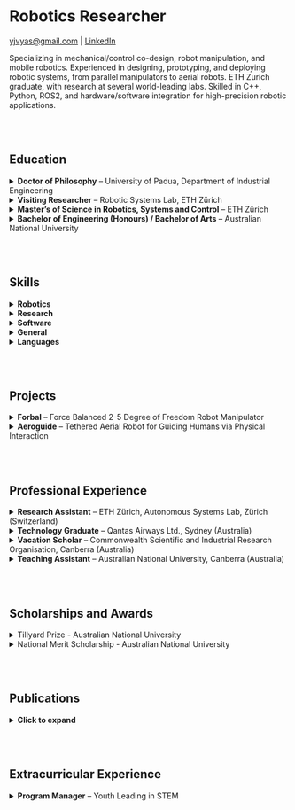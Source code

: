 # Robotics Researcher
yjvyas@gmail.com | [LinkedIn](https://linkedin.com/in/yjvyas)

Specializing in mechanical/control co-design, robot manipulation, and mobile robotics. Experienced in designing, prototyping, and deploying robotic systems, from parallel manipulators to aerial robots. ETH Zurich graduate, with research at several world-leading labs. Skilled in C++, Python, ROS2, and hardware/software integration for high-precision robotic applications.

<br><br>
## Education
<details>
<summary><strong>Doctor of Philosophy</strong> – University of Padua, Department of Industrial Engineering</summary>
<p>10/2022 – 09/2025</p>
<ul>
<li>Funded by the UniPhD EU Marie-Curie Scholarship, administering €43,200 of research funding</li>
<li>PhD Thesis: “Development and validation of a novel balanced robot manipulator” – designed, simulated, prototyped, and experimentally validated a modular parallel manipulator, achieving 79% torque reduction and 56% precision improvement through force-balancing co-design</li>
<li>Conducted comprehensive literature review of 120+ papers, tradeoff analysis using modelling & simulation, mechanical design, prototyping, software integration, and experimental validation</li>
</ul>
</details>

<details>
<summary><strong>Visiting Researcher</strong> – Robotic Systems Lab, ETH Zürich</summary>
<p>03/2025 – 09/2025</p>
<ul>
<li>Mechanical/locomotion analysis of a legged robot for lunar exploration using Reinforcement Learning and terrain modelling</li>
</ul>
</details>

<details>
<summary><strong>Master’s of Science in Robotics, Systems and Control</strong> – ETH Zürich</summary>
<p>09/2019 – 10/2021</p>
<ul>
<li>GPA: 5.55/6.00, with 6.0 (full) mark in Master’s Thesis</li>
<li>Master’s Thesis: “Human Walking Gait Modelling & Estimation for Physical Human-Robot Interaction with an Aerial Robot” at the Autonomous Systems Lab, with publications in IEEE</li>
<li>Semester Project in “Safe Path Planning under wind for UAVs” at ASL</li>
<li>Courses in Vision/Perception, Learning, Dynamics, Control, and Embedded Systems</li>
</ul>
</details>

<details>
<summary><strong>Bachelor of Engineering (Honours) / Bachelor of Arts</strong> – Australian National University</summary>
<p>02/2013 – 12/2017</p>
<ul>
<li>First Class Honours (H1) in Engineering, GPA: 6.61/7.00</li>
<li>Majors: Mechatronic Systems (Engineering), Chinese Language (Arts)</li>
<li>Bachelor’s Thesis: “Robot Simultaneous Localisation and Mapping with Dynamic Objects”</li>
<li>Semester Exchange: University of Toronto (Fall 2015)</li>
<li>Attended 2015 NTU Summer School Program in Tianjin, China with a university scholarship</li>
</ul>
</details>

<br><br>
## Skills
<details>
<summary><strong>Robotics</strong></summary>
<ul>
<li><strong>Control:</strong> Inverse/forward dynamics, PID, Model Predictive Control (MPC), compliant control</li>
<li><strong>Learning Methods:</strong> Reinforcement Learning for motion control, Deep Learning for perception</li>
<li><strong>System Integration:</strong> Microcontrollers, sensors, actuators, and embedded programming (C/C++ drivers) for real-time robotic control</li>
<li><strong>Hardware Prototyping:</strong> CAD, mechatronic system assembly, testing, and troubleshooting (breadboarding, soldering, oscilloscopes, multimeters)</li>
</ul>
</details>

<details>
<summary><strong>Research</strong></summary>
<ul>
<li><strong>Mechanics:</strong> Parallel and serial mechanisms, force balancing, multi-body dynamics</li>
<li><strong>Modelling & Simulation:</strong> kinematic/dynamic system design, mechatronic systems</li>
<li><strong>State Estimation & Planning:</strong> SLAM, sensor fusion, probabilistic estimation (Kalman filtering), motion planning (RRT*)</li>
<li><strong>Human–Robot Interaction:</strong> contact and force feedback modelling with compliant control, human and legged robot gait analysis</li>
<li><strong>Data Science:</strong> predictive modelling using Machine Learning, data analytics, ETL</li>
</ul>
</details>

<details>
<summary><strong>Software</strong></summary>
<ul>
<li><strong>Programming:</strong> Python, MATLAB, C++, C</li>
<li><strong>Libraries:</strong> ROS/ROS2, PyTorch, OpenCV, SciPy, Scikit-Learn, Pandas</li>
<li><strong>Simulation & CAD:</strong> SolidWorks, Simulink, Gazebo, Drake, Raisim</li>
<li><strong>Integration Tools:</strong> Linux (Ubuntu), Bash, Docker, Git</li>
</ul>
</details>

<details>
<summary><strong>General</strong></summary>
<ul>
<li>Team leadership, project management, and systems engineering</li>
<li>Collaborative development of shared codebases following best practices</li>
<li>Technical and non-technical communication, from academic publications to pitch presentations</li>
</ul>
</details>

<details>
<summary><strong>Languages</strong></summary>
<ul>
<li>English (Native)</li>
<li>Mandarin Chinese (C1, fluent)</li>
<li>Gujarati (Native)</li>
<li>Hindi (B2, fluent)</li>
<li>German (A1, Basic)</li>
<li>Italian (A1, Basic)</li>
</ul>
</details>

<br><br>
## Projects
<details>
<summary><strong>Forbal</strong> – Force Balanced 2-5 Degree of Freedom Robot Manipulator</summary>
<video src="/assets/video/Forbal-5_hand.mp4" controls></video>
<ul>
<li>Comprehensive literature review of over 120+ papers, currently under review for publication.</li>
<li>High level concept modelling, analysis and comparison, <a href="https://asmedigitalcollection.asme.org/mechanismsrobotics/article/17/11/115001/1219785">published in ASME Journal of Mechanisms and Robotics</a></li>
<li>Developed and experimentally validated a force-balanced manipulator design using a closed-chain planar five-bar linkage, introducing Forbal-2 (2-DOF planar) and Forbal-5 (5-DOF spatial) variants</li>
<li>Derived inverse kinematics for both manipulator variants based on geometric principles, optimizing for force balance conditions and maximizing workspace</li>
<li>Demonstrated significant performance improvements through experiments, including up to 79% reduction in average joint torques for Forbal-2 and up to 84% for Forbal-5, with notable reductions in reaction moments and position error</li>
<li>Validated the design's suitability for applications requiring millimeter-level precision by reducing joint torques and reaction forces/moments, particularly effective for higher payload masses in Forbal-5</li>
  <li>Submitted to ASME Journal of Mechanical Design, <a href=" https://arxiv.org/abs/2509.03119">preprint available</a></li>
</ul>
</details>

<details>
<summary><strong>Aeroguide</strong> – Tethered Aerial Robot for Guiding Humans via Physical Interaction</summary>
<iframe width="560" height="315" src="https://www.youtube.com/embed/tZH1AUFMxvM?si=X9qQ4VV3_PkMi0rL" title="YouTube video player" frameborder="0" allow="accelerometer; autoplay; clipboard-write; encrypted-media; gyroscope; picture-in-picture; web-share" referrerpolicy="strict-origin-when-cross-origin" allowfullscreen></iframe>
<ul>
<li>Developed a human-state-aware controller for a tethered aerial robot to guide humans through physical interaction</li>
<li>Modeled and estimated human walking gait for improved robot responsiveness and safety</li>
<li>Integrated multi-sensor data for real-time state estimation in dynamic environments</li>
<li>Validated system through simulations and real-world experiments, achieving stable guidance with minimal user effort</li>
</ul>
</details>

<br><br>
## Professional Experience
<details>
<summary><strong>Research Assistant</strong> – ETH Zürich, Autonomous Systems Lab, Zürich (Switzerland)</summary>
<p>11/2021 – 01/2022</p>
<ul>
<li>Developed multi-sensor integration pipelines (visual odometry + GPS) for robust state estimation in aerial robots, contributing to real-time hardware/software integration and control</li>
</ul>
</details>

<details>
<summary><strong>Technology Graduate</strong> – Qantas Airways Ltd., Sydney (Australia)</summary>
<p>02/2018 – 08/2019</p>
<ul>
<li>Data Science research in the Revenue Optimisation team which adds several hundred million dollars in annual revenue, conducting feature engineering for machine learning algorithms applied to the prediction of passenger and freight demand for accurate pricing</li>
<li>Other rotations in key technology areas such as cloud services, and data engineering for the Qantas Loyalty program, working with databases of over 12 million customers</li>
</ul>
</details>

<details>
<summary><strong>Vacation Scholar</strong> – Commonwealth Scientific and Industrial Research Organisation, Canberra (Australia)</summary>
<p>11/2016 – 03/2017</p>
<ul>
<li>Conducted research in ‘Novel Urban Visualisation Methods’: developed an Augmented Reality workflow to visualise and interact with outdoor urban scenes in a web browser</li>
<li>Researched and applied computer vision algorithms for 3D path tracking, and visualization using JavaScript for Web3D (three.js), publishing the results at the Web3D 2017 conference</li>
</ul>
</details>

<details>
<summary><strong>Teaching Assistant</strong> – Australian National University, Canberra (Australia)</summary>
<p>07/2016 – 12/2017</p>
<ul>
<li>Courses taught: Systems Engineering Design / Analysis, Introduction to Mechanics</li>
<li>Delivered classes, guided students and marked assessment with feedback</li>
</ul>
</details>

<br><br>
## Scholarships and Awards
<details>
<summary>Tillyard Prize - Australian National University</summary>
<ul>
<li>Most outstanding undergraduate student</li>
</ul>
</details>

<details>
<summary>National Merit Scholarship - Australian National University</summary>
<ul>
<li>AUD$32,500 over 5 years on the basis of 99.75 Australian Tertiary Admission Ranking (Top 0.2% of students)</li>
</ul>
</details>

<br><br>
## Publications
<details>
<summary><strong>Click to expand</strong></summary>
<ul>
<li>Y. Vyas, M. Bottin, (2025), “Forbal: Force Balanced 2-5 Degree of Freedom Robot Manipulator Built from a Five Bar Linkage” in ASME Journal of Mechanical Design, [under review], Preprint: https://arxiv.org/abs/2509.03119.</li>
<li>Y. Vyas, M. Bottin, M. Tognon & S. Cocuzza (2024), “Design and comparative analysis of force balanced 2 degree of freedom planar robot manipulator concepts” in ASME Journal of Mechanisms and Robotics. November 2025; 17(11): 115001, doi: 10.1115/1.4069221.</li>
<li>M. Allenspach, Y. Vyas, M. Rubio, R. Siegwart & M. Tognon (2022), “Human-State-Aware Controller for a Tethered Aerial Robot Guiding a Human by Physical Interaction,” in IEEE Robotics and Automation Letters, doi: 10.1109/LRA.2022.3143574.</li>
<li>Y. Vyas, M. Allenspach, C. Lanegger, R. Siegwart & M. Tognon (2021). “Modelling and Estimation of Human Walking Gait for Physical Human-Robot Interaction,” in IEEE Aerial Robotic Systems Physically Interacting with the Environment (AIRPHARO), Biograd na Moru, Croatia, 4-5/10/2021.</li>
</ul>
</details>

<br><br>
## Extracurricular Experience
<details>
<summary><strong>Program Manager</strong> – Youth Leading in STEM</summary>
<p>03/2016 – 02/2018</p>
<ul>
<li>Setup and executed the successful pilot of an educational science/technology outreach program for rural and low-socioeconomic background secondary school students</li>
<li>Wrote proposal documentation, liaised with sponsors and raised AUD$10,000 of funding from several university faculties and government programs</li>
<li>Led an 8-person team and coordinated several university departments to deliver the project and ensure future continuity</li>
</ul>
</details>
